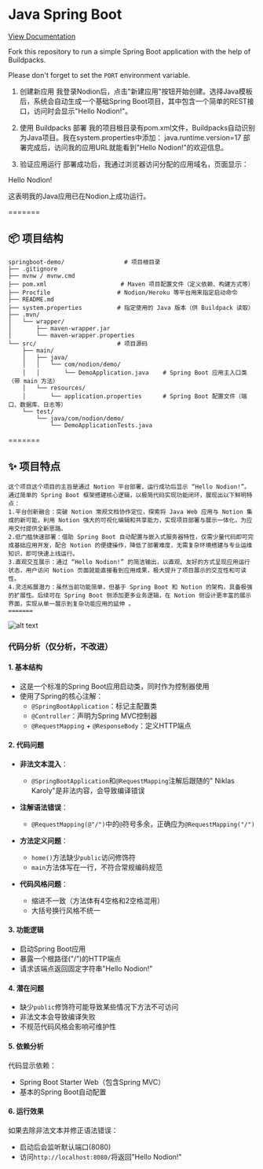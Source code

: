 # Java Spring Boot

[View Documentation](https://www.nodion.com/en/docs/java/)

Fork this repository to run a simple Spring Boot application with the help of Buildpacks.

Please don't forget to set the `PORT` environment variable.

1. 创建新应用
我登录Nodion后，点击"新建应用"按钮开始创建。选择Java模板后，系统会自动生成一个基础Spring Boot项目，其中包含一个简单的REST接口，访问时会显示"Hello Nodion!"。

2. 使用 Buildpacks 部署
我的项目根目录有pom.xml文件，Buildpacks自动识别为Java项目。我在system.properties中添加：
java.runtime.version=17
部署完成后，访问我的应用URL就能看到"Hello Nodion!"的欢迎信息。

3. 验证应用运行
部署成功后，我通过浏览器访问分配的应用域名，页面显示：

Hello Nodion!

这表明我的Java应用已在Nodion上成功运行。

=======

## 📦 项目结构
```
springboot-demo/                 # 项目根目录
├── .gitignore
├── mvnw / mvnw.cmd
├── pom.xml                     # Maven 项目配置文件（定义依赖、构建方式等）
├── Procfile                   # Nodion/Heroku 等平台用来指定启动命令
├── README.md
├── system.properties          # 指定使用的 Java 版本（供 Buildpack 读取）
├── .mvn/
│   └── wrapper/
│       ├── maven-wrapper.jar
│       └── maven-wrapper.properties
└── src/                       # 项目源码
    ├── main/
    │   ├── java/
    │   │   └── com/nodion/demo/
    │   │       └── DemoApplication.java    # Spring Boot 应用主入口类（带 main 方法）
    │   └── resources/
    │       └── application.properties      # Spring Boot 配置文件（端口、数据库、日志等）
    └── test/
        └── java/com/nodion/demo/
            └── DemoApplicationTests.java
```
=======
## ✨ 项目特点
```
这个项目这个项目的主旨是通过 Notion 平台部署，运行成功后显示 “Hello Nodion!”。通过简单的 Spring Boot 框架搭建核心逻辑，以极简代码实现功能闭环，展现出以下鲜明特点：
1.平台创新融合：突破 Notion 常规文档协作定位，探索将 Java Web 应用与 Notion 集成的新可能，利用 Notion 强大的可视化编辑和共享能力，实现项目部署与展示一体化，为应用交付提供全新思路。
2.低门槛快速部署：借助 Spring Boot 自动配置与嵌入式服务器特性，仅需少量代码即可完成基础应用开发，配合 Notion 的便捷操作，降低了部署难度，无需复杂环境搭建与专业运维知识，即可快速上线运行。
3.直观交互展示：通过 “Hello Nodion!” 的简洁输出，以直观、友好的方式呈现应用运行状态，用户访问 Notion 页面就能直接看到应用成果，极大提升了项目展示的交互性和可读性。
4.灵活拓展潜力：虽然当前功能简单，但基于 Spring Boot 和 Notion 的架构，具备极强的扩展性。后续可在 Spring Boot 侧添加更多业务逻辑，在 Notion 侧设计更丰富的展示界面，实现从单一展示到复杂功能应用的延伸 。
=======
```
![alt text](QQ图片20250512205606.png)

### 代码分析（仅分析，不改进）

#### 1. 基本结构
- 这是一个标准的Spring Boot应用启动类，同时作为控制器使用
- 使用了Spring的核心注解：
  - `@SpringBootApplication`：标记主配置类
  - `@Controller`：声明为Spring MVC控制器
  - `@RequestMapping` + `@ResponseBody`：定义HTTP端点

#### 2. 代码问题
- **非法文本混入**：
  - `@SpringBootApplication`和`@RequestMapping`注解后跟随的" Niklas Karoly"是非法内容，会导致编译错误

- **注解语法错误**：
  - `@RequestMapping(@"/")`中的`@`符号多余，正确应为`@RequestMapping("/")`

- **方法定义问题**：
  - `home()`方法缺少`public`访问修饰符
  - `main`方法体写在一行，不符合常规编码规范

- **代码风格问题**：
  - 缩进不一致（方法体有4空格和2空格混用）
  - 大括号换行风格不统一

#### 3. 功能逻辑
- 启动Spring Boot应用
- 暴露一个根路径("/")的HTTP端点
- 请求该端点返回固定字符串"Hello Nodion!"

#### 4. 潜在问题
- 缺少`public`修饰符可能导致某些情况下方法不可访问
- 非法文本会导致编译失败
- 不规范代码风格会影响可维护性

#### 5. 依赖分析
代码显示依赖：
- Spring Boot Starter Web（包含Spring MVC）
- 基本的Spring Boot自动配置

#### 6. 运行效果
如果去除非法文本并修正语法错误：
- 启动后会监听默认端口(8080)
- 访问`http://localhost:8080/`将返回"Hello Nodion!"
